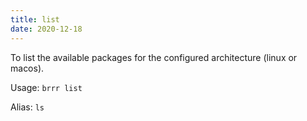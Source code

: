 ```yaml
---
title: list
date: 2020-12-18
---
```

To list the available packages for the configured architecture (linux or macos).

Usage: `brrr list`

Alias: `ls`
